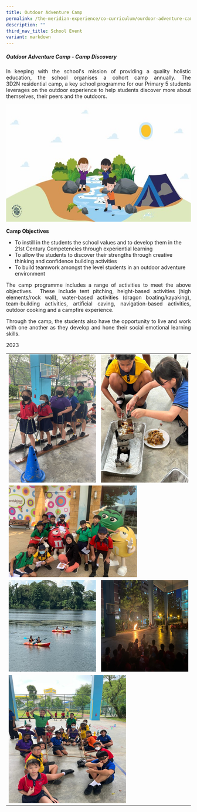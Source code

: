 ```yaml
---
title: Outdoor Adventure Camp
permalink: /the-meridian-experience/co-curriculum/ourdoor-adventure-camp/
description: ""
third_nav_title: School Event
variant: markdown
---
```

<h5>Outdoor Adventure Camp - Camp Discovery</h5>

<p align="justify">In keeping with the school's mission of providing a quality holistic education, the school organises a cohort camp annually. The 3D2N&nbsp;residential&nbsp;camp, a key school programme for our Primary 5 students leverages on the outdoor experience to help students discover more about themselves, their peers and the outdoors.</p>

<img src="/images/The%20Meridian%20Experience/Outdoor%20Adventure%20Camp/2023/OAC.jpg" style="width:540px;height:320px;float:center">

<b>Camp Objectives</b>

<ul>
	<li>To instill&nbsp;in the students the school values and to develop them in the 21st Century Competencies through experiential learning</li>
	<li>To allow the students to discover their strengths through creative thinking and confidence building activities</li>
	<li>To build teamwork amongst the level students in an outdoor adventure environment</li>
</ul>

<p align="justify">The camp programme includes a range of activities to meet the above objectives.&nbsp; These include tent pitching, height-based activities (high elements/rock wall), water-based activities (dragon boating/kayaking), team-building activities, artificial caving, navigation-based activities, outdoor cooking and a campfire experience.</p>

<p align="justify">Through the camp, the students also have the opportunity to live and work with one another as they develop and hone their social emotional learning skills.</p>

<p align="justify">2023</p>

<table style="width:100%">
<tbody><tr>
    <td><img src="/images/The%20Meridian%20Experience/Outdoor%20Adventure%20Camp/2023_P5Camp1.jpeg" style="width:290px;height:350px;float:center"></td>
    <td><img src="/images/The%20Meridian%20Experience/Outdoor%20Adventure%20Camp/2023_P5Camp2.jpeg" style="width:300px;height:350px;float:center"></td>
	</tr>
	<tr>
    <td colspan="2"><img src="/images/The%20Meridian%20Experience/Outdoor%20Adventure%20Camp/2023_P5Camp3.jpeg" style="width:350px;height:250px;float:center"></td>
	</tr>
	<tr>
    <td><img src="/images/The%20Meridian%20Experience/Outdoor%20Adventure%20Camp/2023_P5Camp4.jpeg" style="width:350px;height:250px;float:center"></td>
    <td><img src="/images/The%20Meridian%20Experience/Outdoor%20Adventure%20Camp/2023_P5Camp6.jpeg" style="width:350px;height:250px;float:center"></td>
	</tr>
	<tr>
    <td colspan="2"><img src="/images/The%20Meridian%20Experience/Outdoor%20Adventure%20Camp/2023_P5Camp5.jpeg" style="width:320px;height:350px;float:center"></td>
	</tr>
</tbody></table>